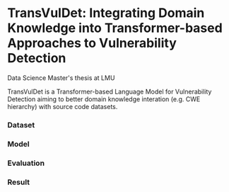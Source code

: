 # TransVulDet: Integrating Domain Knowledge into Transformer-based Approaches to Vulnerability Detection

Data Science Master's thesis at LMU 

TransVulDet is a Transformer-based Language Model for Vulnerability Detection aiming to better domain knowledge interation (e.g. CWE hierarchy) with source code datasets.

### Dataset

### Model

### Evaluation

### Result

